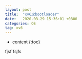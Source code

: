 ```yaml
---
layout: post
title:  "xv6之bootloader"
date:   2020-03-29 15:36:01 +0800
categories: OS
tag: xv6
---
```


* content
{:toc}

fjsf
fsjfs